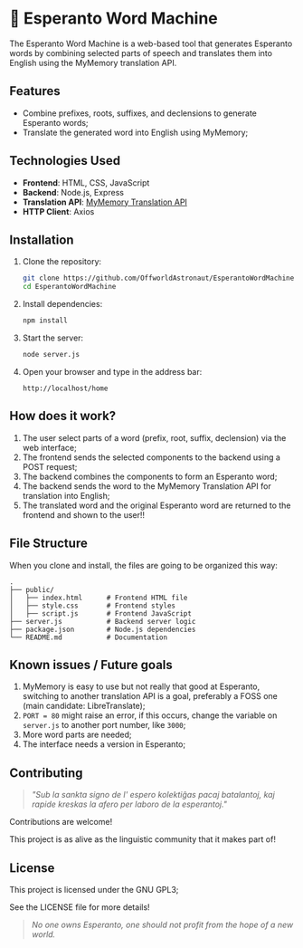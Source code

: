 # 🌟 Esperanto Word Machine

The Esperanto Word Machine is a web-based tool that generates Esperanto words by combining selected parts of speech and translates them into English using the MyMemory translation API.

## Features

- Combine prefixes, roots, suffixes, and declensions to generate Esperanto words;
- Translate the generated word into English using MyMemory;

## Technologies Used

- **Frontend**: HTML, CSS, JavaScript
- **Backend**: Node.js, Express
- **Translation API**: [MyMemory Translation API](https://mymemory.translated.net)
- **HTTP Client**: Axios

## Installation

1. Clone the repository:
   ```bash
   git clone https://github.com/OffworldAstronaut/EsperantoWordMachine.git
   cd EsperantoWordMachine
   ```

2. Install dependencies:
   ```bash
   npm install
   ```

3. Start the server:
   ```bash
   node server.js
   ```

4. Open your browser and type in the address bar:
   ```
   http://localhost/home
   ```

## How does it work?

1. The user select parts of a word (prefix, root, suffix, declension) via the web interface;
2. The frontend sends the selected components to the backend using a POST request;
3. The backend combines the components to form an Esperanto word;
4. The backend sends the word to the MyMemory Translation API for translation into English;
5. The translated word and the original Esperanto word are returned to the frontend and shown to the user!! 

## File Structure

When you clone and install, the files are going to be organized this way:

```plaintext
.
├── public/
│   ├── index.html      # Frontend HTML file
│   ├── style.css       # Frontend styles
│   ├── script.js       # Frontend JavaScript
├── server.js           # Backend server logic
├── package.json        # Node.js dependencies
└── README.md           # Documentation
```

## Known issues / Future goals

1. MyMemory is easy to use but not really that good at Esperanto, switching to another translation API is a goal, preferably a FOSS one (main candidate: LibreTranslate); 
2. `PORT = 80` might raise an error, if this occurs, change the variable on `server.js` to another port number, like `3000`; 
3. More word parts are needed;
4. The interface needs a version in Esperanto; 

## Contributing

> *"Sub la sankta signo de l' espero
kolektiĝas pacaj batalantoj,
kaj rapide kreskas la afero
per laboro de la esperantoj."*

Contributions are welcome! 

This project is as alive as the linguistic community that it makes part of! 

## License

This project is licensed under the GNU GPL3; 

See the LICENSE file for more details! 

>*No one owns Esperanto, one should not profit from the hope of a new world.*